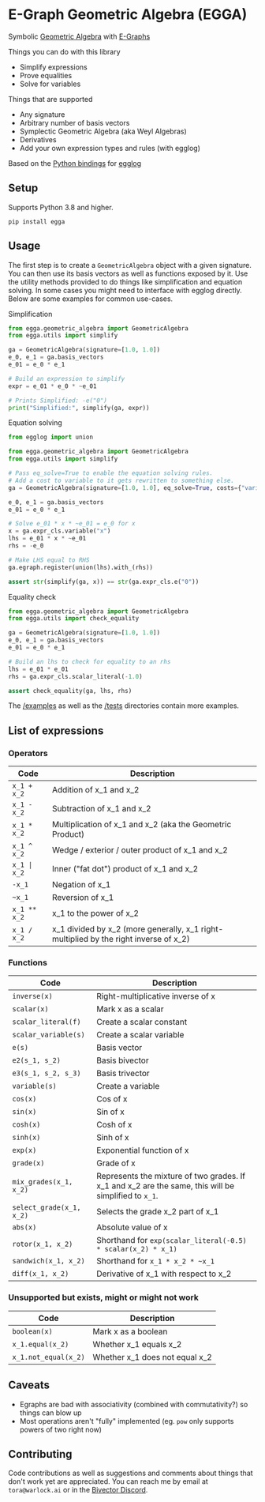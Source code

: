 # E-Graph Geometric Algebra (EGGA)

Symbolic [Geometric Algebra](https://en.wikipedia.org/wiki/Geometric_algebra) with [E-Graphs](https://egraphs-good.github.io/)

Things you can do with this library

- Simplify expressions
- Prove equalities
- Solve for variables

Things that are supported

- Any signature
- Arbitrary number of basis vectors
- Symplectic Geometric Algebra (aka Weyl Algebras)
- Derivatives
- Add your own expression types and rules (with egglog)

Based on the [Python bindings](https://github.com/metadsl/egglog-python) for [egglog](https://github.com/egraphs-good/egglog)

## Setup

Supports Python 3.8 and higher.

`pip install egga`

## Usage

The first step is to create a `GeometricAlgebra` object with a given signature.
You can then use its basis vectors as well as functions exposed by it. Use the utility methods provided to do things like simplification and
equation solving. In some cases you might need to interface with egglog directly. Below are
some examples for common use-cases.

Simplification

```python
from egga.geometric_algebra import GeometricAlgebra
from egga.utils import simplify

ga = GeometricAlgebra(signature=[1.0, 1.0])
e_0, e_1 = ga.basis_vectors
e_01 = e_0 * e_1

# Build an expression to simplify
expr = e_01 * e_0 * ~e_01

# Prints Simplified: -e("0")
print("Simplified:", simplify(ga, expr))
```

Equation solving

```python
from egglog import union

from egga.geometric_algebra import GeometricAlgebra
from egga.utils import simplify

# Pass eq_solve=True to enable the equation solving rules.
# Add a cost to variable to it gets rewritten to something else.
ga = GeometricAlgebra(signature=[1.0, 1.0], eq_solve=True, costs={"variable": 1_000})

e_0, e_1 = ga.basis_vectors
e_01 = e_0 * e_1

# Solve e_01 * x * ~e_01 = e_0 for x
x = ga.expr_cls.variable("x")
lhs = e_01 * x * ~e_01
rhs = -e_0

# Make LHS equal to RHS
ga.egraph.register(union(lhs).with_(rhs))

assert str(simplify(ga, x)) == str(ga.expr_cls.e("0"))
```

Equality check

```python
from egga.geometric_algebra import GeometricAlgebra
from egga.utils import check_equality

ga = GeometricAlgebra(signature=[1.0, 1.0])
e_0, e_1 = ga.basis_vectors
e_01 = e_0 * e_1

# Build an lhs to check for equality to an rhs
lhs = e_01 * e_01
rhs = ga.expr_cls.scalar_literal(-1.0)

assert check_equality(ga, lhs, rhs)
```

The [/examples](examples) as well as the [/tests](tests) directories contain more examples.

## List of expressions

### Operators

| Code         | Description                                                                           |
| ------------ | ------------------------------------------------------------------------------------- |
| `x_1 + x_2`  | Addition of x_1 and x_2                                                               |
| `x_1 - x_2`  | Subtraction of x_1 and x_2                                                            |
| `x_1 * x_2`  | Multiplication of x_1 and x_2 (aka the Geometric Product)                             |
| `x_1 ^ x_2`  | Wedge / exterior / outer product of x_1 and x_2                                       |
| `x_1 \| x_2` | Inner ("fat dot") product of x_1 and x_2                                              |
| `-x_1`       | Negation of x_1                                                                       |
| `~x_1`       | Reversion of x_1                                                                      |
| `x_1 ** x_2` | x_1 to the power of x_2                                                               |
| `x_1 / x_2`  | x_1 divided by x_2 (more generally, x_1 right-multiplied by the right inverse of x_2) |

### Functions

| Code                     | Description                                                                                          |
| ------------------------ | ---------------------------------------------------------------------------------------------------- |
| `inverse(x)`             | Right-multiplicative inverse of x                                                                    |
| `scalar(x)`              | Mark x as a scalar                                                                                   |
| `scalar_literal(f)`      | Create a scalar constant                                                                             |
| `scalar_variable(s)`     | Create a scalar variable                                                                             |
| `e(s)`                   | Basis vector                                                                                         |
| `e2(s_1, s_2)`           | Basis bivector                                                                                       |
| `e3(s_1, s_2, s_3)`      | Basis trivector                                                                                      |
| `variable(s)`            | Create a variable                                                                                    |
| `cos(x)`                 | Cos of x                                                                                             |
| `sin(x)`                 | Sin of x                                                                                             |
| `cosh(x)`                | Cosh of x                                                                                            |
| `sinh(x)`                | Sinh of x                                                                                            |
| `exp(x)`                 | Exponential function of x                                                                            |
| `grade(x)`               | Grade of x                                                                                           |
| `mix_grades(x_1, x_2)`   | Represents the mixture of two grades. If x_1 and x_2 are the same, this will be simplified to `x_1`. |
| `select_grade(x_1, x_2)` | Selects the grade x_2 part of x_1                                                                    |
| `abs(x)`                 | Absolute value of x                                                                                  |
| `rotor(x_1, x_2)`        | Shorthand for `exp(scalar_literal(-0.5) * scalar(x_2) * x_1)`                                        |
| `sandwich(x_1, x_2)`     | Shorthand for `x_1 * x_2 * ~x_1`                                                                     |
| `diff(x_1, x_2)`         | Derivative of x_1 with respect to x_2                                                                |

### Unsupported but exists, might or might not work

| Code                 | Description                    |
| -------------------- | ------------------------------ |
| `boolean(x)`         | Mark x as a boolean            |
| `x_1.equal(x_2)`     | Whether x_1 equals x_2         |
| `x_1.not_equal(x_2)` | Whether x_1 does not equal x_2 |

## Caveats

- Egraphs are bad with associativity (combined with commutativity?) so things can blow up
- Most operations aren't "fully" implemented (eg. `pow` only supports powers of two right now)

## Contributing

Code contributions as well as suggestions and comments about things that don't work yet are appreciated.
You can reach me by email at `tora@warlock.ai` or in the [Bivector Discord](https://discord.gg/vGY6pPk).
